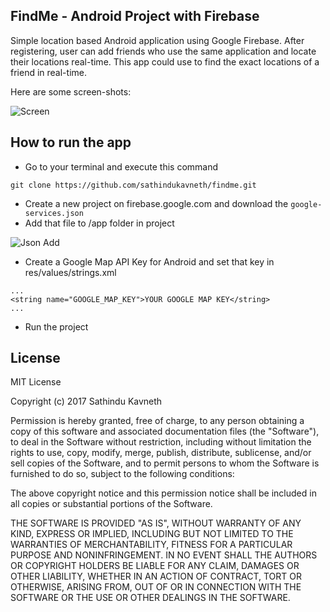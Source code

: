 ## FindMe - Android Project with Firebase
Simple location based Android application using Google Firebase.
After registering, user can add friends who use the same application and locate their locations real-time. This app could use to find the exact locations of a friend in real-time.

Here are some screen-shots:

![Screen](https://github.com/sathindukavneth/findme/blob/master/images/screen.png)


## How to run the app

* Go to your terminal and execute this command
```
git clone https://github.com/sathindukavneth/findme.git
```
* Create a new project on firebase.google.com and download the ```google-services.json```
* Add that file to /app folder in project 

![Json Add](https://github.com/sathindukavneth/findme/blob/master/images/snip.png)

* Create a Google Map API Key for Android and set that key in res/values/strings.xml
```
...
<string name="GOOGLE_MAP_KEY">YOUR GOOGLE MAP KEY</string>
...
```

* Run the project

## License
MIT License

Copyright (c) 2017 Sathindu Kavneth

Permission is hereby granted, free of charge, to any person obtaining a copy
of this software and associated documentation files (the "Software"), to deal
in the Software without restriction, including without limitation the rights
to use, copy, modify, merge, publish, distribute, sublicense, and/or sell
copies of the Software, and to permit persons to whom the Software is
furnished to do so, subject to the following conditions:

The above copyright notice and this permission notice shall be included in all
copies or substantial portions of the Software.

THE SOFTWARE IS PROVIDED "AS IS", WITHOUT WARRANTY OF ANY KIND, EXPRESS OR
IMPLIED, INCLUDING BUT NOT LIMITED TO THE WARRANTIES OF MERCHANTABILITY,
FITNESS FOR A PARTICULAR PURPOSE AND NONINFRINGEMENT. IN NO EVENT SHALL THE
AUTHORS OR COPYRIGHT HOLDERS BE LIABLE FOR ANY CLAIM, DAMAGES OR OTHER
LIABILITY, WHETHER IN AN ACTION OF CONTRACT, TORT OR OTHERWISE, ARISING FROM,
OUT OF OR IN CONNECTION WITH THE SOFTWARE OR THE USE OR OTHER DEALINGS IN THE
SOFTWARE.
